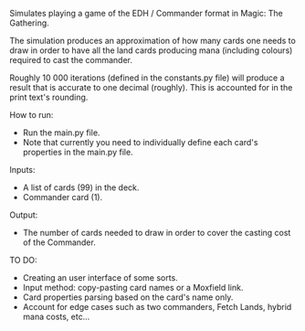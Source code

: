 Simulates playing a game of the EDH / Commander format in Magic: The Gathering.

The simulation produces an approximation of how many cards one needs to draw
in order to have all the land cards producing mana (including colours) required to cast the commander.

Roughly 10 000 iterations (defined in the constants.py file) will produce a result that is accurate to one decimal (roughly).
This is accounted for in the print text's rounding.

How to run:
- Run the main.py file.
- Note that currently you need to individually define each card's properties in the main.py file.

Inputs:
- A list of cards (99) in the deck.
- Commander card (1).

Output:
- The number of cards needed to draw in order to cover the casting cost of the Commander.

TO DO:
- Creating an user interface of some sorts.
- Input method: copy-pasting card names or a Moxfield link.
- Card properties parsing based on the card's name only.
- Account for edge cases such as two commanders, Fetch Lands, hybrid mana costs, etc...
